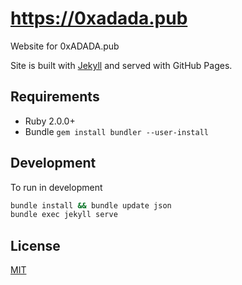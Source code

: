 # https://0xadada.pub

Website for 0xADADA.pub

Site is built with [Jekyll](http://jekyllrb.com) and served with GitHub Pages.


## Requirements

* Ruby 2.0.0+
* Bundle `gem install bundler --user-install`


## Development

To run in development

```bash
bundle install && bundle update json
bundle exec jekyll serve
```


## License

[MIT](LICENSE)

